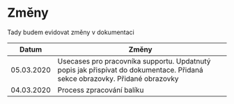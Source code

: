 # Změny

Tady budem evidovat změny v dokumentaci

| Datum      | Změny           |
| ---------- |-----------------|
| 05.03.2020 | Usecases pro pracovníka supportu. Updatnutý popis jak přispívat do dokumentace. Přidaná sekce obrazovky. Přidané obrazovky |
| 04.03.2020 | Process zpracování balíku |

